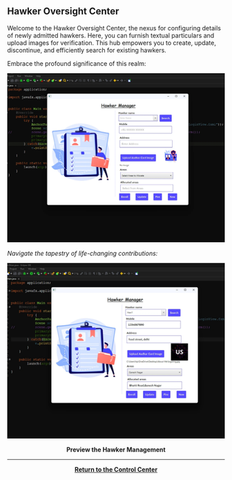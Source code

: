 ## Hawker Oversight Center

Welcome to the Hawker Oversight Center, the nexus for configuring details of newly admitted hawkers. Here, you can furnish textual particulars and upload images for verification. This hub empowers you to create, update, discontinue, and efficiently search for existing hawkers.

Embrace the profound significance of this realm:

![form  - Empty](./assets/HawkerManagerEmpty.webp)

_Navigate the tapestry of life-changing contributions:_

![form - Filled](./assets/HawkerManagerFilled.webp)

<div align="center"><b>Preview the Hawker Management</b></div>

<div align="center">
<hr><a href="./Page2.md"><b>Return to the Control Center</b></a>
</div>
